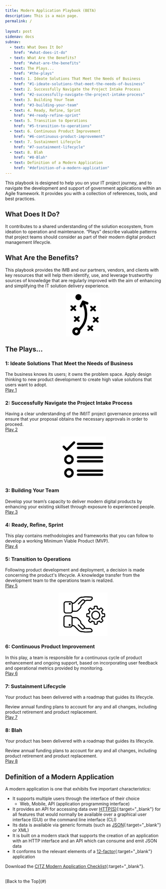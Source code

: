 ```yaml
---
title: Modern Application Playbook (BETA)
description: This is a main page.
permalink: /

layout: post
sidenav: docs
subnav:
  - text: What Does It Do?
    href: "#what-does-it-do"
  - text: What Are the Benefits?
    href: "#what-are-the-benefits"
  - text: The Plays...
    href: "#the-plays"
  - text: 1. Ideate Solutions That Meet the Needs of Business
    href: "#1-ideate-solutions-that-meet-the-needs-of-business"
  - text: 2. Successfully Navigate the Project Intake Process
    href: "#2-successfully-navigate-the-project-intake-process"
  - text: 3. Building Your Team
    href: "#3-building-your-team"
  - text: 4. Ready, Refine, Sprint
    href: "#4-ready-refine-sprint"
  - text: 5. Transition to Operations
    href: "#5-transition-to-operations"
  - text: 6. Continuous Product Improvement
    href: "#6-continuous-product-improvement"
  - text: 7. Sustainment Lifecycle
    href: "#7-sustainment-lifecycle"
  - text: 8. Blah
    href: "#8-Blah"
  - text: Definition of a Modern Application
    href: "#definition-of-a-modern-application"
---
```


This playbook is designed to help you on your IT project journey, and to navigate the development and support of government applications within an Agile framework. It provides you with a collection of references, tools, and best practices.

## What Does It Do?

It contributes to a shared understanding of the solution ecosystem, from ideation to operation and maintenance. “Plays” describe valuable patterns that project teams should consider as part of their modern digital product management lifecycle.

## What Are the Benefits?

This playbook provides the IMB and our partners, vendors, and clients with key resources that will help them identify, use, and leverage trustworthy sources of knowledge that are regularly improved with the aim of enhancing and simplifying the IT solution delivery experience.

<img height="140" width="110" style="display: block; margin-left: auto; margin-right: auto;" src="assets/img/playbook-icon.png" alt="">
<!-- <img height="140" width="110" style="display: block; margin-left: auto; margin-right: auto;" src="CITZ-IMB-playbook/assets/img/playbook-icon.png" alt=""> -->

## The Plays...

### 1: Ideate Solutions That Meet the Needs of Business

The business knows its users; it owns the problem space. Apply design thinking to new product development to create high value solutions that users want to adopt.  
[Play 1](/CITZ-IMB-playbook/play1)

### 2: Successfully Navigate the Project Intake Process

Having a clear understanding of the IM/IT project governance process will ensure that your proposal obtains the necessary approvals in order to proceed.
<br/>
[Play 2](/CITZ-IMB-playbook/play2)

<img height="140" width="148" style="display: block; margin-left: auto; margin-right: auto;" src="assets/img/checklist-icon.png" alt="">
<!-- <img height="140" width="148" style="display: block; margin-left: auto; margin-right: auto;" src="CITZ-IMB-playbook/assets/img/checklist-icon.png" alt=""> -->

### 3: Building Your Team

Develop your team’s capacity to deliver modern digital products by enhancing your existing skillset through exposure to experienced people.
<br/>
[Play 3](/CITZ-IMB-playbook/play3)

### 4: Ready, Refine, Sprint

This play contains methodologies and frameworks that you can follow to develop a working Minimum Viable Product (MVP).
<br>
[Play 4](/CITZ-IMB-playbook/play4)

### 5: Transition to Operations

Following product development and deployment, a decision is made concerning the product's lifecycle. A knowledge transfer from the development team to the operations team is realized.
<br/>
[Play 5](/CITZ-IMB-playbook/play5)

<img height="140" width="158" style="display: block; margin-left: auto; margin-right: auto;" src="assets/img/support-icon.png" alt="">
<!-- <img height="140" width="158" style="display: block; margin-left: auto; margin-right: auto;" src="CITZ-IMB-playbook/assets/img/support-icon.png" alt=""> -->

### 6: Continuous Product Improvement

In this play, a team is responsible for a continuous cycle of product enhancement and ongoing support, based on incorporating user feedback and operational metrics provided by monitoring.
<br/>
[Play 6](/CITZ-IMB-playbook/play6)

### 7: Sustainment Lifecycle

Your product has been delivered with a roadmap that guides its lifecycle.

Review annual funding plans to account for any and all changes, including product retirement and product replacement.
<br/>
[Play 7](/CITZ-IMB-playbook/play7)

### 8: Blah

Your product has been delivered with a roadmap that guides its lifecycle.

Review annual funding plans to account for any and all changes, including product retirement and product replacement.
<br/>
[Play 8](/CITZ-IMB-playbook/play8)

## Definition of a Modern Application

A modern application is one that exhibits five important characteristics:

- It supports multiple users through the interface of their choice
  - Web, Mobile, API (application programming interface)
- It provides an API for accessing data over [HTTP(S)](https://en.wikipedia.org/wiki/HTTPS){:target="\_blank"} for all features that would normally be available over a graphical user interface (GUI) or the command line interface (CLI)
- Its data is available via generic formats (such as [JSON](https://en.wikipedia.org/wiki/JSON){:target="\_blank"} or XML)
- It is built on a modern stack that supports the creation of an application with an HTTP interface and an API which can consume and emit JSON data
- It conforms to the relevant elements of a [12-factor](https://12factor.net/){:target="\_blank"} application

Download the [CITZ Modern Application Checklist](/CITZ-IMB-playbook/docs/Modern-Application-Playbook-Checklist-BETA.docx){:target="\_blank"}.

<br/>
[Back to the Top](#)
